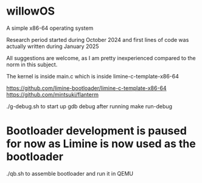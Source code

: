 # willowOS
A simple x86-64 operating system

Research period started during October 2024 and first lines of code was actually written during January 2025

All suggestions are welcome, as I am pretty inexperienced compared to the norm in this subject.

The kernel is inside main.c which is inside limine-c-template-x86-64

https://github.com/limine-bootloader/limine-c-template-x86-64  
https://github.com/mintsuki/flanterm

./g-debug.sh to start up gdb debug after running make run-debug

# Bootloader development is paused for now as Limine is now used as the bootloader

./qb.sh to assemble bootloader and run it in QEMU